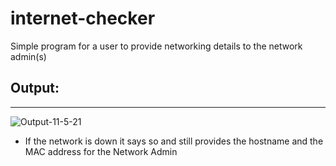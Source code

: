 # internet-checker
Simple program for a user to provide networking details to the network admin(s)
## Output:
----
![Output-11-5-21](https://user-images.githubusercontent.com/48565067/140534649-2ac41a4a-9333-4624-8860-30dcb8aed869.png)
<br>
* If the network is down it says so and still provides the hostname and the MAC address for the Network Admin


